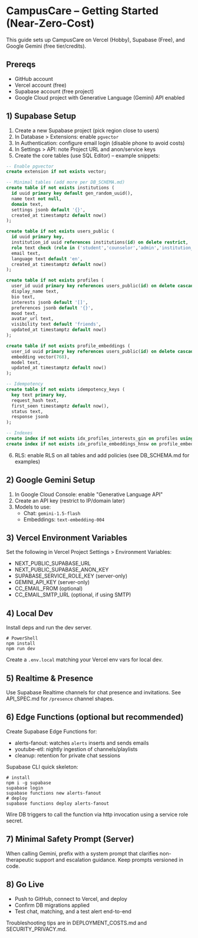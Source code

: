 # CampusCare – Getting Started (Near-Zero-Cost)

This guide sets up CampusCare on Vercel (Hobby), Supabase (Free), and Google Gemini (free tier/credits).

## Prereqs
- GitHub account
- Vercel account (free)
- Supabase account (free project)
- Google Cloud project with Generative Language (Gemini) API enabled

## 1) Supabase Setup
1. Create a new Supabase project (pick region close to users)
2. In Database > Extensions: enable `pgvector`
3. In Authentication: configure email login (disable phone to avoid costs)
4. In Settings > API: note Project URL and anon/service keys
5. Create the core tables (use SQL Editor) – example snippets:
```sql
-- Enable pgvector
create extension if not exists vector;

-- Minimal tables (add more per DB_SCHEMA.md)
create table if not exists institutions (
  id uuid primary key default gen_random_uuid(),
  name text not null,
  domain text,
  settings jsonb default '{}',
  created_at timestamptz default now()
);

create table if not exists users_public (
  id uuid primary key,
  institution_id uuid references institutions(id) on delete restrict,
  role text check (role in ('student','counselor','admin','institution_admin')) default 'student',
  email text,
  language text default 'en',
  created_at timestamptz default now()
);

create table if not exists profiles (
  user_id uuid primary key references users_public(id) on delete cascade,
  display_name text,
  bio text,
  interests jsonb default '[]',
  preferences jsonb default '{}',
  mood text,
  avatar_url text,
  visibility text default 'friends',
  updated_at timestamptz default now()
);

create table if not exists profile_embeddings (
  user_id uuid primary key references users_public(id) on delete cascade,
  embedding vector(768),
  model text,
  updated_at timestamptz default now()
);

-- Idempotency
create table if not exists idempotency_keys (
  key text primary key,
  request_hash text,
  first_seen timestamptz default now(),
  status text,
  response jsonb
);

-- Indexes
create index if not exists idx_profiles_interests_gin on profiles using gin (interests);
create index if not exists idx_profile_embeddings_hnsw on profile_embeddings using hnsw (embedding vector_cosine_ops);
```

6. RLS: enable RLS on all tables and add policies (see DB_SCHEMA.md for examples)

## 2) Google Gemini Setup
1. In Google Cloud Console: enable "Generative Language API"
2. Create an API key (restrict to IP/domain later)
3. Models to use:
   - Chat: `gemini-1.5-flash`
   - Embeddings: `text-embedding-004`

## 3) Vercel Environment Variables
Set the following in Vercel Project Settings > Environment Variables:
- NEXT_PUBLIC_SUPABASE_URL
- NEXT_PUBLIC_SUPABASE_ANON_KEY
- SUPABASE_SERVICE_ROLE_KEY (server-only)
- GEMINI_API_KEY (server-only)
- CC_EMAIL_FROM (optional)
- CC_EMAIL_SMTP_URL (optional, if using SMTP)

## 4) Local Dev
Install deps and run the dev server.
```pwsh
# PowerShell
npm install
npm run dev
```
Create a `.env.local` matching your Vercel env vars for local dev.

## 5) Realtime & Presence
Use Supabase Realtime channels for chat presence and invitations. See API_SPEC.md for `/presence` channel shapes.

## 6) Edge Functions (optional but recommended)
Create Supabase Edge Functions for:
- alerts-fanout: watches `alerts` inserts and sends emails
- youtube-etl: nightly ingestion of channels/playlists
- cleanup: retention for private chat sessions

Supabase CLI quick skeleton:
```pwsh
# install
npm i -g supabase
supabase login
supabase functions new alerts-fanout
# deploy
supabase functions deploy alerts-fanout
```
Wire DB triggers to call the function via http invocation using a service role secret.

## 7) Minimal Safety Prompt (Server)
When calling Gemini, prefix with a system prompt that clarifies non-therapeutic support and escalation guidance. Keep prompts versioned in code.

## 8) Go Live
- Push to GitHub, connect to Vercel, and deploy
- Confirm DB migrations applied
- Test chat, matching, and a test alert end-to-end

Troubleshooting tips are in DEPLOYMENT_COSTS.md and SECURITY_PRIVACY.md.
